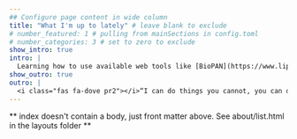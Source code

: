 ```yaml
---
## Configure page content in wide column
title: "What I'm up to lately" # leave blank to exclude
# number_featured: 1 # pulling from mainSections in config.toml
# number_categories: 3 # set to zero to exclude
show_intro: true
intro: |
  Learning how to use available web tools like [BioPAN](https://www.lipidmaps.org/biopan/) and [LION](http://www.lipidontology.com/) do lipid pathway enrichment analysis
show_outro: true
outro: |
  <i class="fas fa-dove pr2"></i>“I can do things you cannot, you can do things I cannot; together we can do great things.” Mother Teresa
---
```


** index doesn't contain a body, just front matter above.
See about/list.html in the layouts folder **
